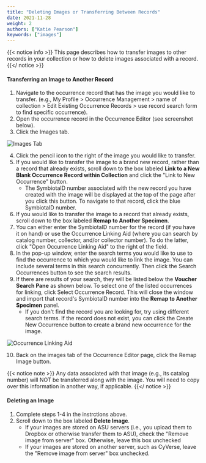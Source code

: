```yaml
---
title: "Deleting Images or Transferring Between Records"
date: 2021-11-28
weight: 2
authors: ["Katie Pearson"]
keywords: ["images"]
---
```


{{< notice info >}}
  This page describes how to transfer images to other records in your collection or how to delete images associated with a record.
{{</ notice >}}

#### Transferring an Image to Another Record
1. Navigate to the occurrence record that has the image you would like to transfer. (e.g., My Profile > Occurrence Management > name of collection > Edit Existing Occurrence Records > use record search form to find specific occurrence).
2. Open the occurrence record in the Occurrence Editor (see screenshot below).
3. Click the Images tab.

![Images Tab](/symbiota-docs/images/imagestab.PNG)

4. Click the pencil icon to the right of the image you would like to transfer.
5. If you would like to transfer the image to a brand new record, rather than a record that already exists, scroll down to the box labeled **Link to a New Blank Occurrence Record within Collection** and click the "Link to New Occurrence" button.
    * The SymbiotaID number associated with the new record you have created with the image will be displayed at the top of the page after you click this button. To navigate to that record, click the blue SymbiotaID number.
6. If you would like to transfer the image to a record that already exists, scroll down to the box labeled **Remap to Another Specimen**.
7. You can either enter the SymbiotaID number for the record (if you have it on hand) or use the Occurrence Linking Aid (where you can search by catalog number, collector, and/or collector number). To do the latter, click "Open Occurrence Linking Aid" to the right of the field.
8. In the pop-up window, enter the search terms you would like to use to find the occurrence to which you would like to link the image. You can include several terms in this search concurrently. Then click the Search Occurrences button to see the search results.
9. If there are results of your search, they will be listed below the **Voucher Search Pane** as shown below. To select one of the listed occurrences for linking, click Select Occurrence Record. This will close the window and import that record's SymbiotaID number into the **Remap to Another Specimen** panel.
    * If you don't find the record you are looking for, try using different search terms. If the record does not exist, you can click the Create New Occurrence button to create a brand new occurrence for the image.

![Occurrence Linking Aid](/symbiota-docs/images/occlinkingaid.PNG)

10. Back on the images tab of the Occurrence Editor page, click the Remap Image button.

{{< notice note >}}
  Any data associated with that image (e.g., its catalog number) will NOT be transferred along with the image. You will need to copy over this information in another way, if applicable.
{{</ notice >}}

#### Deleting an Image

1. Complete steps 1-4 in the instrctions above.
2. Scroll down to the box labeled **Delete Image**.
    * If your images are stored on ASU servers (i.e., you upload them to Dropbox or otherwise transfer them to ASU), check the "Remove image from server" box. Otherwise, leave this box unchecked
    * If your images are stored on another server, such as CyVerse, leave the "Remove image from server" box unchecked.
